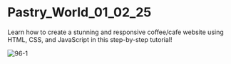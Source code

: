 # Pastry_World_01_02_25
Learn how to create a stunning and responsive coffee/cafe website using HTML, CSS, and JavaScript in this step-by-step tutorial!

![96-1](https://github.com/user-attachments/assets/1e0c5be6-d521-461e-b50f-2b2bb1eed614)

